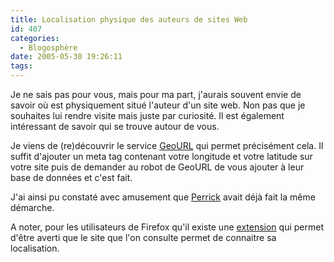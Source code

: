 ```yaml
---
title: Localisation physique des auteurs de sites Web
id: 407
categories:
  - Blogosphère
date: 2005-05-30 19:26:11
tags:
---
```


Je ne sais pas pour vous, mais pour ma part, j'aurais souvent envie de savoir où est physiquement situé l'auteur d'un site web. Non pas que je souhaites lui rendre visite mais juste par curiosité. Il est également intéressant de savoir qui se trouve autour de vous.

Je viens de (re)découvrir le service [GeoURL](http://geourl.org/) qui permet précisément cela. Il suffit d'ajouter un meta tag contenant votre longitude et votre latitude sur votre site puis de demander au robot de GeoURL de vous ajouter à leur base de données et c'est fait.

J'ai ainsi pu constaté avec amusement que [Perrick](http://www.onpk.net/) avait déjà fait la même démarche.

A noter, pour les utilisateurs de Firefox qu'il existe une [extension](http://www.splintered.co.uk/experiments/71/) qui permet d'être averti que le site que l'on consulte permet de connaitre sa localisation.